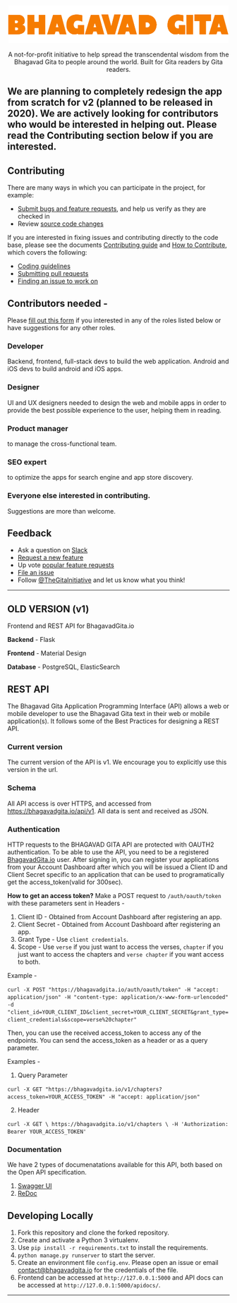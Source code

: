 <p align="center">
  <a href="https://bhagavadgita.io">
    <img src="app/static/images/app/gita.png" alt="Bhagavad Gita" width="500">
  </a>
</p>

<p align="center">
  A not-for-profit initiative to help spread the transcendental wisdom from the Bhagavad Gita to people around the world. Built for Gita readers by Gita readers.
</p>

## We are planning to completely redesign the app from scratch for v2 (planned to be released in 2020). We are actively looking for contributors who would be interested in helping out. Please read the Contributing section below if you are interested.

## Contributing

There are many ways in which you can participate in the project, for example:

* [Submit bugs and feature requests](https://github.com/gita/BhagavadGita/issues), and help us verify as they are checked in
* Review [source code changes](https://github.com/gita/BhagavadGita/pulls)

If you are interested in fixing issues and contributing directly to the code base,
please see the documents [Contributing guide](https://github.com/gita/BhagavadGita/blob/master/CONTRIBUTING.md) and [How to Contribute](https://github.com/gita/BhagavadGita/wiki/How-to-Contribute), which covers the following:

* [Coding guidelines](https://github.com/gita/BhagavadGita/wiki/Coding-Guidelines)
* [Submitting pull requests](https://github.com/gita/BhagavadGita/wiki/How-to-Contribute#pull-requests)
* [Finding an issue to work on](https://github.com/gita/BhagavadGita/wiki/How-to-Contribute#where-to-contribute)

## Contributors needed -
Please [fill out this form](https://docs.google.com/forms/d/1vs1C1Cyf8wie_SjxWfWCSZO9agjVo0-m_Xxd9n6VD5E) if you interested in any of the roles listed below or have suggestions for any other roles.

### Developer
Backend, frontend, full-stack devs to build the web application. Android and iOS devs to build android and iOS apps.

### Designer
UI and UX designers needed to design the web and mobile apps in order to provide the best possible experience to the user, helping them in reading.

### Product manager
to manage the cross-functional team.

### SEO expert
to optimize the apps for search engine and app store discovery.

### Everyone else interested in contributing.
Suggestions are more than welcome.

## Feedback

* Ask a question on [Slack](https://join.slack.com/t/thegitainitiative/shared_invite/enQtODc2MzAzNzI5MTIyLTZkMGNlNjM2YWQxMTAzZGEwNjMwMzMyMmMzZmU5ZmUzMjllNWVlODU1MzUwMDgxZTIyOGE5ODM5YzgwZTU4ODI)
* [Request a new feature](CONTRIBUTING.md)
* Up vote [popular feature requests](https://github.com/gita/BhagavadGita/issues?q=is%3Aopen+is%3Aissue+label%3Afeature-request+sort%3Areactions-%2B1-desc)
* [File an issue](https://github.com/gita/BhagavadGita/issues)
* Follow [@TheGitaInitiative](https://twitter.com/TheGitaInitiative) and let us know what you think!

---
## OLD VERSION (v1)

Frontend and REST API for BhagavadGita.io

**Backend** - Flask

**Frontend** - Material Design

**Database** - PostgreSQL, ElasticSearch

## REST API

The Bhagavad Gita Application Programming Interface (API) allows a web or mobile developer to use the Bhagavad Gita text in their web or mobile application(s). It follows some of the Best Practices for designing a REST API.

### Current version
The current version of the API is v1. We encourage you to explicitly use this version in the url.

### Schema
All API access is over HTTPS, and accessed from https://bhagavadgita.io/api/v1. All data is sent and received as JSON.

### Authentication
HTTP requests to the BHAGAVAD GITA API are protected with OAUTH2 authentication.
To be able to use the API, you need to be a registered [BhagavadGita.io](https://bhagavadgita.io) user. After signing in, you can register your applications from your Account Dashboard after which you will be issued a Client ID and Client Secret specific to an application that can be used to programatically get the access_token(valid for 300sec).

**How to get an access token?**
Make a POST request to `/auth/oauth/token` with these parameters sent in Headers - 
1. Client ID - Obtained from Account Dashboard after registering an app.
2. Client Secret - Obtained from Account Dashboard after registering an app.
3. Grant Type - Use `client credentials`.
4. Scope - Use `verse` if you just want to access the verses, `chapter` if you just want to access the chapters and `verse chapter` if you want access to both.

Example - 

`curl -X POST "https://bhagavadgita.io/auth/oauth/token" -H "accept: application/json" -H "content-type: application/x-www-form-urlencoded" -d "client_id=YOUR_CLIENT_ID&client_secret=YOUR_CLIENT_SECRET&grant_type=client_credentials&scope=verse%20chapter"`

Then, you can use the received access_token to access any of the endpoints. You can send the access_token as a header or as a query parameter.

Examples -

1. Query Parameter

`curl -X GET "https://bhagavadgita.io/v1/chapters?access_token=YOUR_ACCESS_TOKEN" -H "accept: application/json"`

2. Header

`curl -X GET \
  https://bhagavadgita.io/v1/chapters \
  -H 'Authorization: Bearer YOUR_ACCESS_TOKEN'`

### Documentation

We have 2 types of documenatations available for this API, both based on the Open API specification.
1. [Swagger UI](https://bhagavadgita.io/apidocs/)
2. [ReDoc](https://bhagavadgita.io/docs/)

## Developing Locally

1. Fork this repository and clone the forked repository.
2. Create and activate a Python 3 virtualenv.
3. Use `pip install -r requirements.txt` to install the requirements.
4. `python manage.py runserver` to start the server.
5. Create an environment file `config.env`. Please open an issue or email contact@bhagavadgita.io for the credentials of the file.
6. Frontend can be accessed at `http://127.0.0.1:5000` and API docs can be accessed at `http://127.0.0.1:5000/apidocs/`.

---
